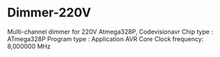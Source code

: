 # Dimmer-220V
Multi-channel dimmer for 220V  Atmega328P, Codevisionavr
Chip type               : ATmega328P
Program type            : Application
AVR Core Clock frequency: 8,000000 MHz
